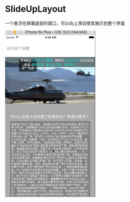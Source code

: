 # SlideUpLayout
一个悬浮在屏幕底部的窗口，可以向上滑动使其展示到整个界面

![image](https://github.com/lostinwind/SlideUpLayout/blob/master/slideUpLayout.gif)
